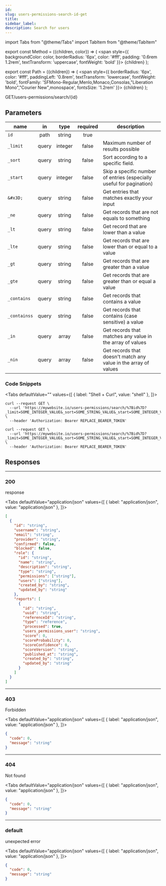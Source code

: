 ```yaml
---
id:
slug: users-permissions-search-id-get
title:
sidebar_label:
description: Search for users
---
```


<!-- prettier-ignore-start -->
import Tabs from "@theme/Tabs"
import TabItem from "@theme/TabItem"


export const Method = ({children, color}) => (
  <span
    style={{
      backgroundColor: color,
      borderRadius: '6px',
      color: '#fff',
      padding: '0.6rem 1.2rem',
      textTransform: 'uppercase',
      fontWeight: 'bold'
    }}>
    {children}
  </span>
);

export const Path = ({children}) => (
  <span
    style={{
      borderRadius: '6px',
      color: '#fff',
      paddingLeft: '0.8rem',
      textTransform: 'lowercase',
      fontWeight: 'bold',
      fontFamily: 'SFMono-Regular,Menlo,Monaco,Consolas,"Liberation Mono","Courier New",monospace',
      fontsSize: '1.2rem'
    }}>
    {children}
  </span>
);

<!-- prettier-ignore-end -->

<Method color="#6b55b2">GET</Method><Path>/users-permissions/search/{id}</Path>

## Parameters

| name         |  in   |  type   | required | description                                                          |
| ------------ | :---: | :-----: | :------: | -------------------------------------------------------------------- |
| `id`         | path  | string  |   true   |                                                                      |
| `_limit`     | query | integer |  false   | Maximum number of results possible                                   |
| `_sort`      | query | string  |  false   | Sort according to a specific field.                                  |
| `_start`     | query | integer |  false   | Skip a specific number of entries (especially useful for pagination) |
| `&#x3D;`     | query | string  |  false   | Get entries that matches exactly your input                          |
| `_ne`        | query | string  |  false   | Get records that are not equals to something                         |
| `_lt`        | query | string  |  false   | Get record that are lower than a value                               |
| `_lte`       | query | string  |  false   | Get records that are lower than or equal to a value                  |
| `_gt`        | query | string  |  false   | Get records that are greater than a value                            |
| `_gte`       | query | string  |  false   | Get records that are greater than or equal a value                   |
| `_contains`  | query | string  |  false   | Get records that contains a value                                    |
| `_containss` | query | string  |  false   | Get records that contains (case sensitive) a value                   |
| `_in`        | query |  array  |  false   | Get records that matches any value in the array of values            |
| `_nin`       | query |  array  |  false   | Get records that doesn&#x27;t match any value in the array of values |

### Code Snippets

<!-- prettier-ignore-start -->

<Tabs defaultValue="" values={[
  { label: "Shell + Curl", value: "shell" },
]}>

<!-- prettier-ignore-end -->

<TabItem value="shell">

```shell
curl --request GET \
  --url 'https://mywebsite.io/users-permissions/search/%7Bid%7D?_limit=SOME_INTEGER_VALUE&_sort=SOME_STRING_VALUE&_start=SOME_INTEGER_VALUE&%3D=SOME_STRING_VALUE&_ne=SOME_STRING_VALUE&_lt=SOME_STRING_VALUE&_lte=SOME_STRING_VALUE&_gt=SOME_STRING_VALUE&_gte=SOME_STRING_VALUE&_contains=SOME_STRING_VALUE&_containss=SOME_STRING_VALUE&_in=SOME_ARRAY_VALUE&_nin=SOME_ARRAY_VALUE' \
  --header 'Authorization: Bearer REPLACE_BEARER_TOKEN'
```

</TabItem>

```shell title="Shell + Curl"
curl --request GET \
  --url 'https://mywebsite.io/users-permissions/search/%7Bid%7D?_limit=SOME_INTEGER_VALUE&_sort=SOME_STRING_VALUE&_start=SOME_INTEGER_VALUE&%3D=SOME_STRING_VALUE&_ne=SOME_STRING_VALUE&_lt=SOME_STRING_VALUE&_lte=SOME_STRING_VALUE&_gt=SOME_STRING_VALUE&_gte=SOME_STRING_VALUE&_contains=SOME_STRING_VALUE&_containss=SOME_STRING_VALUE&_in=SOME_ARRAY_VALUE&_nin=SOME_ARRAY_VALUE' \
  --header 'Authorization: Bearer REPLACE_BEARER_TOKEN'
```

</Tabs>

## Responses

---

### 200

response

<!-- prettier-ignore-start -->

<Tabs defaultValue="application/json" values={[
  { label: "application/json", value: "application/json" },
]}>

<!-- prettier-ignore-end -->

<TabItem value="application/json">

```json title="Example response"
[
  {
    "id": "string",
    "username": "string",
    "email": "string",
    "provider": "string",
    "confirmed": false,
    "blocked": false,
    "role": {
      "id": "string",
      "name": "string",
      "description": "string",
      "type": "string",
      "permissions": ["string"],
      "users": ["string"],
      "created_by": "string",
      "updated_by": "string"
    },
    "reports": [
      {
        "id": "string",
        "uuid": "string",
        "referenceId": "string",
        "type": "reference",
        "processed": true,
        "users_permissions_user": "string",
        "score": 0,
        "scoreProbability": 0,
        "scoreConfidence": 0,
        "scoreVersion": "string",
        "published_at": "string",
        "created_by": "string",
        "updated_by": "string"
      }
    ]
  }
]
```

</TabItem>

</Tabs>

---

### 403

Forbidden

<!-- prettier-ignore-start -->

<Tabs defaultValue="application/json" values={[
  { label: "application/json", value: "application/json" },
]}>

<!-- prettier-ignore-end -->

<TabItem value="application/json">

```json title="Example response"
{
  "code": 0,
  "message": "string"
}
```

</TabItem>

</Tabs>

---

### 404

Not found

<!-- prettier-ignore-start -->

<Tabs defaultValue="application/json" values={[
  { label: "application/json", value: "application/json" },
]}>

<!-- prettier-ignore-end -->

<TabItem value="application/json">

```json title="Example response"
{
  "code": 0,
  "message": "string"
}
```

</TabItem>

</Tabs>

---

### default

unexpected error

<!-- prettier-ignore-start -->

<Tabs defaultValue="application/json" values={[
  { label: "application/json", value: "application/json" },
]}>

<!-- prettier-ignore-end -->

<TabItem value="application/json">

```json title="Example response"
{
  "code": 0,
  "message": "string"
}
```

</TabItem>

</Tabs>
